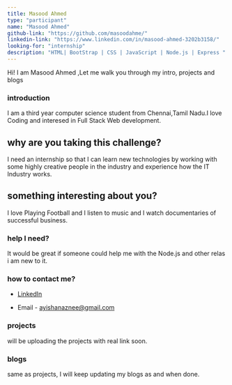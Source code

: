 ```yaml
---
title: Masood Ahmed
type: "participant"
name: "Masood Ahmed"
github-link: "https://github.com/masoodahme/"
linkedin-link: "https://www.linkedin.com/in/masood-ahmed-3202b3158/"
looking-for: "internship"
description: "HTML| BootStrap | CSS | JavaScript | Node.js | Express "
---
```


Hi! I am Masood Ahmed ,Let me walk you through my intro, projects and blogs 

### introduction

I am a third year computer science student from Chennai,Tamil Nadu.I love Coding and interesed in Full Stack Web development.

## why are you taking this challenge?

I need an internship so that I can learn new technologies by working with some highly creative people in the industry and experience how the IT Industry works.

## something interesting about you?

I love Playing Football and I listen to music and I watch documentaries of successful business.

### help I need?

It would be great if someone could help me with the Node.js and other relas i am new to it.

### how to contact me?

- [LinkedIn](https://www.linkedin.com/in/masood-ahmed-3202b3158/)

- Email - ayishanaznee@gmail.com


### projects

will be uploading the projects with real link soon.

### blogs

same as projects, I will keep updating my blogs as and when done.

